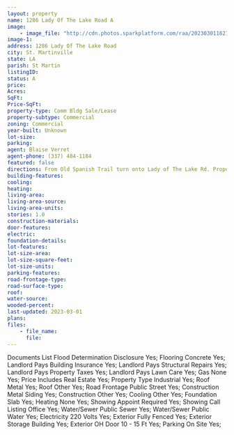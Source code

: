 ```yaml
---
layout: property
name: 1286 Lady Of The Lake Road A
image:
    - image_file: "http://cdn.photos.sparkplatform.com/raa/20230301182105940140000000.jpg"
image-1:
address: 1286 Lady Of The Lake Road
city: St. Martinville
state: LA
parish: St Martin
listingID: 
status: A
price: 
Acres: 
SqFt: 
Price-SqFt: 
property-type: Comm Bldg Sale/Lease
property-subtype: Commercial
zoning: Commercial
year-built: Unknown
lot-size: 
parking: 
agent: Blaise Verret
agent-phone: (337) 484-1184
featured: false
directions: From Old Spanish Trail turn onto Lady of The Lake Rd. Property is on the right just after Nelson Rd. in the curve.
building-features: 
cooling: 
heating: 
living-area: 
living-area-source: 
living-area-units: 
stories: 1.0
construction-materials: 
door-features: 
electric: 
foundation-details: 
lot-features: 
lot-size-area: 
lot-size-square-feet: 
lot-size-units: 
parking-features: 
road-frontage-type: 
road-surface-type: 
roof: 
water-source: 
wooded-percent: 
last-updated: 2023-03-01
plans: 
files:
    - file_name:
      file:
---
```

Documents List	Flood Determination Disclosure	Yes;
Flooring	Concrete	Yes;
Landlord Pays	Building Insurance	Yes;
Landlord Pays	Structural Repairs	Yes;
Landlord Pays	Property Taxes	Yes;
Landlord Pays	Lawn Care	Yes;
Gas	None	Yes;
Price Includes	Real Estate	Yes;
Property Type	Industrial	Yes;
Roof	Metal	Yes;
Roof	Other	Yes;
Road Frontage	Public Street	Yes;
Construction	Metal Siding	Yes;
Construction	Other	Yes;
Cooling	Other	Yes;
Foundation	Slab	Yes;
Heating	None	Yes;
Showing	Appoint Required	Yes;
Showing	Call Listing Office	Yes;
Water/Sewer	Public Sewer	Yes;
Water/Sewer	Public Water	Yes;
Electricity	220 Volts	Yes;
Exterior	Fully Fenced	Yes;
Exterior	Storage Building	Yes;
Exterior	OH Door 10 - 15 Ft	Yes;
Parking	On Site	Yes;

